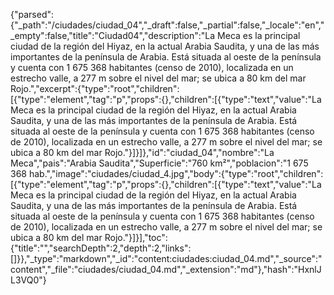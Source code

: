 {"parsed":{"_path":"/ciudades/ciudad_04","_draft":false,"_partial":false,"_locale":"en","_empty":false,"title":"Ciudad04","description":"La Meca es la principal ciudad de la región del Hiyaz,​ en la actual Arabia Saudita, y una de las más importantes de la península de Arabia. Está situada al oeste de la península y cuenta con 1 675 368 habitantes (censo de 2010), localizada en un estrecho valle, a 277 m sobre el nivel del mar; se ubica a 80 km del mar Rojo.","excerpt":{"type":"root","children":[{"type":"element","tag":"p","props":{},"children":[{"type":"text","value":"La Meca es la principal ciudad de la región del Hiyaz,​ en la actual Arabia Saudita, y una de las más importantes de la península de Arabia. Está situada al oeste de la península y cuenta con 1 675 368 habitantes (censo de 2010), localizada en un estrecho valle, a 277 m sobre el nivel del mar; se ubica a 80 km del mar Rojo."}]}]},"id":"ciudad_04","nombre":"La Meca","pais":"Arabia Saudita","Superficie":"760 km²","poblacion":"1 675 368 hab.","image":"ciudades/ciudad_4.jpg","body":{"type":"root","children":[{"type":"element","tag":"p","props":{},"children":[{"type":"text","value":"La Meca es la principal ciudad de la región del Hiyaz,​ en la actual Arabia Saudita, y una de las más importantes de la península de Arabia. Está situada al oeste de la península y cuenta con 1 675 368 habitantes (censo de 2010), localizada en un estrecho valle, a 277 m sobre el nivel del mar; se ubica a 80 km del mar Rojo."}]}],"toc":{"title":"","searchDepth":2,"depth":2,"links":[]}},"_type":"markdown","_id":"content:ciudades:ciudad_04.md","_source":"content","_file":"ciudades/ciudad_04.md","_extension":"md"},"hash":"HxnlJL3VQ0"}